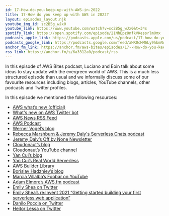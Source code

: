 ```yaml
---
id: 17-How-do-you-keep-up-with-AWS-in-2022
title: 17-How do you keep up with AWS in 2022?
layout: episodes_layout.njk
youtube_img_id: sc2B5g_wJx0
youtube_link: https://www.youtube.com/watch?v=sc2B5g_wJx0&t=34s
spotify_link: https://open.spotify.com/episode/21NhEpz8nfkVKessrlmOmx
podcasts_apple_link: https://podcasts.apple.com/us/podcast/17-how-do-you-keep-up-with-aws-in-2022/id1585489017?i=1000546542521
podcasts_google_link: https://podcasts.google.com/feed/aHR0cHM6Ly9hbmNob3IuZm0vcy82YTMzMTJhMC9wb2RjYXN0L3Jzcw/episode/MzUwMGIzZmMtY2ZkYi00YTNjLWI0NzgtMjI5OWJiOGVmYjRk?sa=X&ved=0CAUQkfYCahcKEwi4n82V7vX3AhUAAAAAHQAAAAAQAQ
anchor_fm_link: https://anchor.fm/aws-bites/episodes/17--How-do-you-keep-up-with-AWS-in-2022-e1c4ask
rss_link: https://anchor.fm/s/6a3312a0/podcast/rss
---
```



In this episode of AWS Bites podcast, Luciano and Eoin talk about some ideas to stay update with the evergreen world of AWS. This is a much less structured episode than usual and we informally discuss some of our favourite resources including blogs, articles, YouTube channels, other podcasts and Twitter profiles.
  
In this episode we mentioned the following resources:

- [AWS what’s new (official)](https://aws.amazon.com/new/) 
- [What's new on AWS Twitter bot](https://twitter.com/awswhatsnew)
- [AWS News RSS Feed](https://aws.amazon.com/about-aws/whats-new/recent/feed/)
- [AWS Podcast](https://aws.amazon.com/podcasts/aws-podcast/?podcast-list.sort-by=item.additionalFields.EpisodeNum&podcast-list.sort-order=desc&awsf.episode-type=*all&awsf.tech-category-filter=*all&awsf.product-filter=*all&awsf.industry-filter=*all)
- [Werner Vogel’s blog](https://www.allthingsdistributed.com/) 
- [Rebecca Marshburn & Jeremy Daly's Serverless Chats podcast](https://www.serverlesschats.com/)
- [Jeremy Daly’s Off by None Newsletter](https://offbynone.io/)
- [Cloudonaut’s blog](https://cloudonaut.io/)
- [Cloudonaut’s YouTube channel](https://www.youtube.com/cloudonaut)
- [Yan Cui’s blog](https://theburningmonk.com/)
- [Yan Cui’s Real World Serverless](https://realworldserverless.com/) 
- [AWS Builder Library](https://aws.amazon.com/builders-library/)
- [Borislav Hadzhiev’s blog](https://bobbyhadz.com/)
- [Marcia Villalba’s Foobar on YouTube](https://www.youtube.com/c/FooBar_codes)
- [Adam Elmore’s AWS.fm podcast](https://aws.fm/)
- [Emily Shea on Twitter](https://twitter.com/em__shea) 
- [Emily Shea’s re:Invent 2021 “Getting started building your first serverless web application”](https://www.youtube.com/watch?v=DdyhdnWVukc)
- [Danilo Poccia on Twitter](https://twitter.com/danilop)
- [Heitor Lessa on Twitter](https://twitter.com/heitor_lessa)